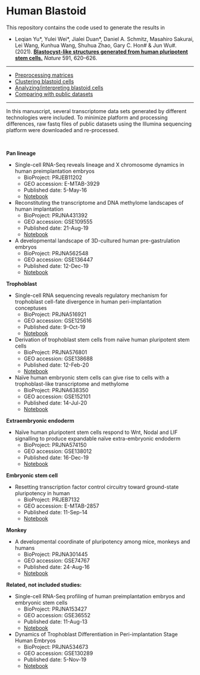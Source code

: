 # Human Blastoid



This repository contains the code used to generate the results in

- Leqian Yu\*, Yulei Wei\*, Jialei Duan\*, Daniel A. Schmitz, Masahiro Sakurai, Lei Wang, Kunhua Wang, Shuhua Zhao, Gary C. Hon# & Jun Wu#. (2021). [**Blastocyst-like structures generated from human pluripotent stem cells.**](https://doi.org/10.1038/s41586-021-03356-y) _Nature_ 591, 620–626.

***


- [Preprocessing matrices](https://jlduan.github.io/Human_blastoid/notebooks/merge_matrices.html)
- [Clustering blastoid cells](https://jlduan.github.io/Human_blastoid/notebooks/cluster_blastoids.html)
- [Analyzing/interpreting blastoid cells](https://jlduan.github.io/Human_blastoid/notebooks/analyze_blastoids.html)
- [Comparing with public datasets](https://jlduan.github.io/Human_blastoid/notebooks/compare_blastoids.html)


***


In this manuscript, several transcriptome data sets generated by different technologies were included. To minimize platform and processing differences, raw fastq files of public datasets using the Illumina sequencing platform were downloaded and re-processed.


<br>


**Pan lineage**


- Single-cell RNA-Seq reveals lineage and X chromosome dynamics in human preimplantation embryos
    - BioProject: PRJEB11202
    - GEO accession: E-MTAB-3929
    - Published date: 5-May-16
    - [Notebook](https://jlduan.github.io/Replica/j.cell.2016.03.023/)
- Reconstituting the transcriptome and DNA methylome landscapes of human implantation
    - BioProject: PRJNA431392
    - GEO accession: GSE109555
    - Published date: 21-Aug-19
    - [Notebook](https://jlduan.github.io/Replica/s41586-019-1500-0)
- A developmental landscape of 3D-cultured human pre-gastrulation embryos
    - BioProject: PRJNA562548
    - GEO accession: GSE136447
    - Published date: 12-Dec-19
    - [Notebook](https://jlduan.github.io/Replica/s41586-019-1875-y)


**Trophoblast**


- Single-cell RNA sequencing reveals regulatory mechanism for trophoblast cell-fate divergence in human peri-implantation conceptuses
    - BioProject: PRJNA516921
    - GEO accession: GSE125616
    - Published date: 9-Oct-19
    - [Notebook](https://jlduan.github.io/Replica/journal.pbio.3000187)
- Derivation of trophoblast stem cells from naïve human pluripotent stem cells
    - BioProject: PRJNA576801
    - GEO accession: GSE138688
    - Published date: 12-Feb-20
    - [Notebook](https://jlduan.github.io/Replica/eLife.52504)
- Naïve human embryonic stem cells can give rise to cells with a trophoblast-like transcriptome and methylome
    - BioProject: PRJNA638350
    - GEO accession: GSE152101
    - Published date: 14-Jul-20
    - [Notebook](https://jlduan.github.io/Replica/eLife.52504)


**Extraembryonic endoderm**


- Naïve human pluripotent stem cells respond to Wnt, Nodal and LIF signalling to produce expandable naïve extra-embryonic endoderm
    - BioProject: PRJNA574150
    - GEO accession: GSE138012
    - Published date: 16-Dec-19
    - [Notebook](https://jlduan.github.io/Replica/dev.180620)


**Embryonic stem cell**


- Resetting transcription factor control circuitry toward ground-state pluripotency in human
    - BioProject: PRJEB7132
    - GEO accession: E-MTAB-2857
    - Published date: 11-Sep-14
    - [Notebook](https://jlduan.github.io/Replica/j.cell.2014.08.029)


**Monkey**


- A developmental coordinate of pluripotency among mice, monkeys and humans
    - BioProject: PRJNA301445
    - GEO accession: GSE74767
    - Published date: 24-Aug-16
    - [Notebook](https://jlduan.github.io/Replica/nature19096)


**Related, not included studies:**


- Single-cell RNA-Seq profiling of human preimplantation embryos and embryonic stem cells
    - BioProject: PRJNA153427
    - GEO accession: GSE36552
    - Published date: 11-Aug-13
    - [Notebook](https://jlduan.github.io/Replica/nsmb.2660)
- Dynamics of Trophoblast Differentiation in Peri-implantation Stage Human Embryos
    - BioProject: PRJNA534673
    - GEO accession: GSE130289
    - Published date: 5-Nov-19
    - [Notebook](https://jlduan.github.io/Replica/pnas.1911362116)


<br>
